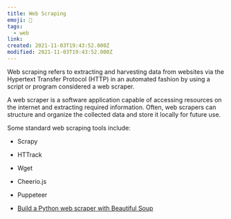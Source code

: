 ```yaml
---
title: Web Scraping
emoji: 📝
tags:
  - web
link:
created: 2021-11-03T19:43:52.000Z
modified: 2021-11-03T19:43:52.000Z
---
```


Web scraping refers to extracting and harvesting data from websites via the Hypertext Transfer Protocol (HTTP) in an automated fashion by using a script or program considered a web scraper.

A web scraper is a software application capable of accessing resources on the internet and extracting required information. Often, web scrapers can structure and organize the collected data and store it locally for future use.

Some standard web scraping tools include:

- Scrapy
- HTTrack
- Wget
- Cheerio.js
- Puppeteer

- [Build a Python web scraper with Beautiful Soup](https://blog.logrocket.com/build-python-web-scraper-beautiful-soup/)
